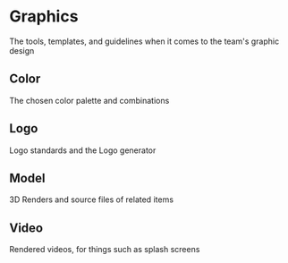 # Graphics

The tools, templates, and guidelines when it comes to the team's graphic design

## Color

The chosen color palette and combinations

## Logo

Logo standards and the Logo generator

## Model

3D Renders and source files of related items

## Video

Rendered videos, for things such as splash screens
